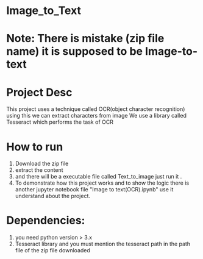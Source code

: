# Image_to_Text

# Note: There is mistake (zip file name) it is supposed to be Image-to-text 

# Project Desc 
This project uses a technique called OCR(object character recognition) using this we can extract characters from image
We use a library called Tesseract which performs the task of OCR 

# How to run 
1. Download the zip file
2. extract the content
3. and there will be a executable file called Text_to_image just run it .
4. To demonstrate how this project works and to show the logic there is another jupyter notebook file "Image to text(OCR).ipynb" use it understand about the project.

# Dependencies:
1. you need python version > 3.x
2. Tesseract library and you must mention the tesseract path in the path file of the zip file downloaded
